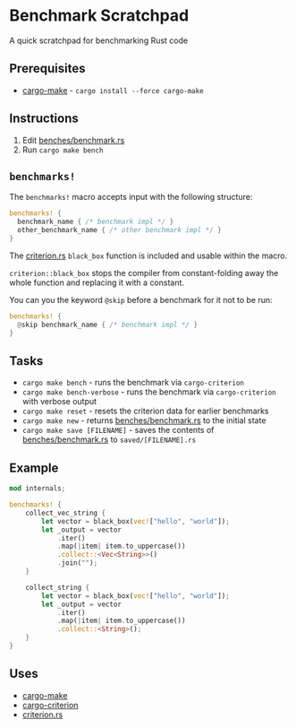 # Benchmark Scratchpad

A quick scratchpad for benchmarking Rust code

## Prerequisites

- [cargo-make](https://github.com/sagiegurari/cargo-make) - `cargo install --force cargo-make`

## Instructions

1. Edit [benches/benchmark.rs](benches/benchmark.rs)
2. Run `cargo make bench`

## `benchmarks!`

The `benchmarks!` macro accepts input with the following structure:

```rust
benchmarks! {
  benchmark_name { /* benchmark impl */ }
  other_benchmark_name { /* other benchmark impl */ }
}
```

The [criterion.rs](https://github.com/bheisler/criterion.rs) `black_box` function is included and usable within the macro.

`criterion::black_box` stops the compiler from constant-folding away the whole function and replacing it with a constant.

You can you the keyword `@skip` before a benchmark for it not to be run:

```rust
benchmarks! {
  @skip benchmark_name { /* benchmark impl */ }
}
```

## Tasks

- `cargo make bench` - runs the benchmark via `cargo-criterion`
- `cargo make bench-verbose` - runs the benchmark via `cargo-criterion` with verbose output
- `cargo make reset` - resets the criterion data for earlier benchmarks
- `cargo make new` - returns [benches/benchmark.rs](benches/benchmark.rs) to the initial state
- `cargo make save [FILENAME]` - saves the contents of [benches/benchmark.rs](benches/benchmark.rs) to `saved/[FILENAME].rs`

## Example

```rust 
mod internals;

benchmarks! {
    collect_vec_string {
        let vector = black_box(vec!["hello", "world"]);
        let _output = vector
            .iter()
            .map(|item| item.to_uppercase())
            .collect::<Vec<String>>()
            .join("");
    }

    collect_string {
        let vector = black_box(vec!["hello", "world"]);
        let _output = vector
            .iter()
            .map(|item| item.to_uppercase())
            .collect::<String>();
    }
}
```


## Uses 

- [cargo-make](https://github.com/sagiegurari/cargo-make)
- [cargo-criterion](https://github.com/bheisler/cargo-criterion)
- [criterion.rs](https://github.com/bheisler/criterion.rs)
